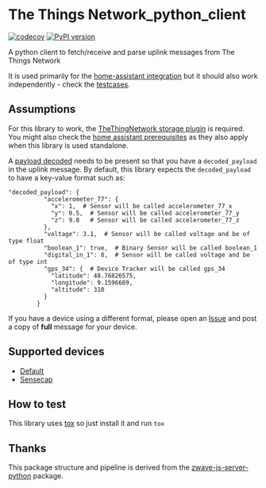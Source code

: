 # The Things Network_python_client

[![codecov](https://codecov.io/gh/angelnu/thethingsnetwork_python_client/graph/badge.svg?token=yUTImnfbUL)](https://codecov.io/gh/angelnu/thethingsnetwork_python_client)
[![PyPI version](https://badge.fury.io/py/ttn-client.svg)](https://badge.fury.io/py/ttn-client)

A python client to fetch/receive and parse uplink messages from The Things Network

It is used primarily for the [home-assistant integration](https://www.home-assistant.io/integrations/thethingsnetwork/) but it should also work independently - check the [testcases](tests).

## Assumptions

For this library to work, the [TheThingNetwork storage plugin](https://www.thethingsindustries.com/docs/integrations/storage/) is required. You might also check the [home assistant prerequisites](https://www.home-assistant.io/integrations/thethingsnetwork/#prerequisites) as they also apply when this library is used standalone.

A [payload decoded](https://www.thethingsindustries.com/docs/integrations/payload-formatters/) needs to be present so that you have a `decoded_payload` in the uplink message. By default, this library expects the `decoded_payload` to have a key-value format such as:

```json5
"decoded_payload": {
          "accelerometer_77": {
            "x": 1,  # Sensor will be called accelerometer_77_x
            "y": 0.5,  # Sensor will be called accelerometer_77_y
            "z": 9.8   # Sensor will be called accelerometer_77_z
          },
          "voltage": 3.1,  # Sensor will be called voltage and be of type float
          "boolean_1": true,  # Binary Sensor will be called boolean_1
          "digital_in_1": 8,  # Sensor will be called voltage and be of type int
          "gps_34": {  # Device Tracker will be called gps_34
            "latitude": 48.76826575,
            "longitude": 9.1596689,
            "altitude": 310
          }
        }
```

If you have a device using a different format, please open an [Issue](issues) and post a copy of **full** message for your device.

## Supported devices

- [Default](tests/parsers/test_data/default_valid.json)
- [Sensecap](tests/parsers/test_data/sensecap_valid.json)

## How to test

This library uses [tox](https://tox.wiki) so just install it and run `tox`

## Thanks

This package structure and pipeline is derived from the [zwave-js-server-python](https://github.com/home-assistant-libs/zwave-js-server-python) package.
